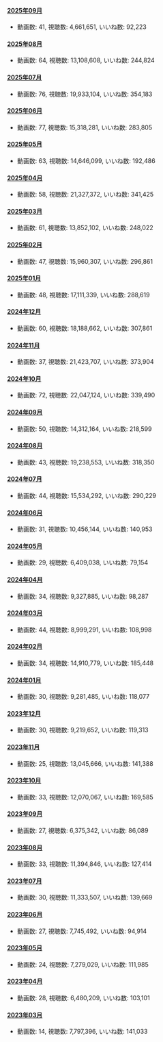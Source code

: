 #### [2025年09月](videos/202509 "wikilink")

-   動画数: 41, 視聴数: 4,661,651, いいね数: 92,223

#### [2025年08月](videos/202508 "wikilink")

-   動画数: 64, 視聴数: 13,108,608, いいね数: 244,824

#### [2025年07月](videos/202507 "wikilink")

-   動画数: 76, 視聴数: 19,933,104, いいね数: 354,183

#### [2025年06月](videos/202506 "wikilink")

-   動画数: 77, 視聴数: 15,318,281, いいね数: 283,805

#### [2025年05月](videos/202505 "wikilink")

-   動画数: 63, 視聴数: 14,646,099, いいね数: 192,486

#### [2025年04月](videos/202504 "wikilink")

-   動画数: 58, 視聴数: 21,327,372, いいね数: 341,425

#### [2025年03月](videos/202503 "wikilink")

-   動画数: 61, 視聴数: 13,852,102, いいね数: 248,022

#### [2025年02月](videos/202502 "wikilink")

-   動画数: 47, 視聴数: 15,960,307, いいね数: 296,861

#### [2025年01月](videos/202501 "wikilink")

-   動画数: 48, 視聴数: 17,111,339, いいね数: 288,619

#### [2024年12月](videos/202412 "wikilink")

-   動画数: 60, 視聴数: 18,188,662, いいね数: 307,861

#### [2024年11月](videos/202411 "wikilink")

-   動画数: 37, 視聴数: 21,423,707, いいね数: 373,904

#### [2024年10月](videos/202410 "wikilink")

-   動画数: 72, 視聴数: 22,047,124, いいね数: 339,490

#### [2024年09月](videos/202409 "wikilink")

-   動画数: 50, 視聴数: 14,312,164, いいね数: 218,599

#### [2024年08月](videos/202408 "wikilink")

-   動画数: 43, 視聴数: 19,238,553, いいね数: 318,350

#### [2024年07月](videos/202407 "wikilink")

-   動画数: 44, 視聴数: 15,534,292, いいね数: 290,229

#### [2024年06月](videos/202406 "wikilink")

-   動画数: 31, 視聴数: 10,456,144, いいね数: 140,953

#### [2024年05月](videos/202405 "wikilink")

-   動画数: 29, 視聴数: 6,409,038, いいね数: 79,154

#### [2024年04月](videos/202404 "wikilink")

-   動画数: 34, 視聴数: 9,327,885, いいね数: 98,287

#### [2024年03月](videos/202403 "wikilink")

-   動画数: 44, 視聴数: 8,999,291, いいね数: 108,998

#### [2024年02月](videos/202402 "wikilink")

-   動画数: 34, 視聴数: 14,910,779, いいね数: 185,448

#### [2024年01月](videos/202401 "wikilink")

-   動画数: 30, 視聴数: 9,281,485, いいね数: 118,077

#### [2023年12月](videos/202312 "wikilink")

-   動画数: 30, 視聴数: 9,219,652, いいね数: 119,313

#### [2023年11月](videos/202311 "wikilink")

-   動画数: 25, 視聴数: 13,045,666, いいね数: 141,388

#### [2023年10月](videos/202310 "wikilink")

-   動画数: 33, 視聴数: 12,070,067, いいね数: 169,585

#### [2023年09月](videos/202309 "wikilink")

-   動画数: 27, 視聴数: 6,375,342, いいね数: 86,089

#### [2023年08月](videos/202308 "wikilink")

-   動画数: 33, 視聴数: 11,394,846, いいね数: 127,414

#### [2023年07月](videos/202307 "wikilink")

-   動画数: 30, 視聴数: 11,333,507, いいね数: 139,669

#### [2023年06月](videos/202306 "wikilink")

-   動画数: 27, 視聴数: 7,745,492, いいね数: 94,914

#### [2023年05月](videos/202305 "wikilink")

-   動画数: 24, 視聴数: 7,279,029, いいね数: 111,985

#### [2023年04月](videos/202304 "wikilink")

-   動画数: 28, 視聴数: 6,480,209, いいね数: 103,101

#### [2023年03月](videos/202303 "wikilink")

-   動画数: 14, 視聴数: 7,797,396, いいね数: 141,033

